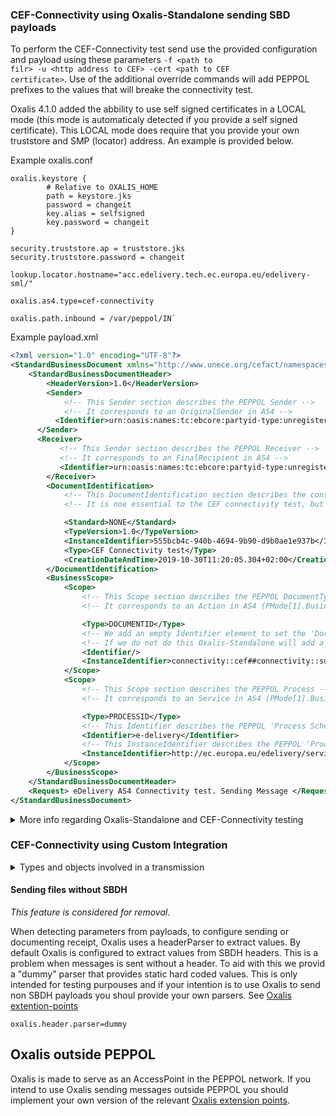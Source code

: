 ### CEF-Connectivity using Oxalis-Standalone sending SBD payloads

To perform the CEF-Connectivity test send use the provided configuration and payload using these parameters <code>-f &lt;path to filr&gt; -u &lt;http address to CEF&gt; -cert &lt;path to CEF certificate&gt;</code>.
Use of the additional override commands will add PEPPOL prefixes to the values that will breake the connectivity test.

Oxalis 4.1.0 added the abbility to use self signed certificates in a LOCAL mode (this mode is automaticaly detected if you provide a self signed certificate). This LOCAL mode does require that you provide your own truststore and SMP (locator) address. An example is provided below.
  
Example oxalis.conf
```
oxalis.keystore {
        # Relative to OXALIS_HOME
        path = keystore.jks
        password = changeit
        key.alias = selfsigned
        key.password = changeit
}

security.truststore.ap = truststore.jks
security.truststore.password = changeit

lookup.locator.hostname="acc.edelivery.tech.ec.europa.eu/edelivery-sml/"

oxalis.as4.type=cef-connectivity

oxalis.path.inbound = /var/peppol/IN`

```

Example payload.xml
``` XML
<?xml version="1.0" encoding="UTF-8"?>
<StandardBusinessDocument xmlns="http://www.unece.org/cefact/namespaces/StandardBusinessDocumentHeader">
    <StandardBusinessDocumentHeader>
        <HeaderVersion>1.0</HeaderVersion>
        <Sender>
            <!-- This Sender section describes the PEPPOL Sender -->
            <!-- It corresponds to an OriginalSender in AS4 -->
          <Identifier>urn:oasis:names:tc:ebcore:partyid-type:unregistered:C1</Identifier>
      </Sender>
      <Receiver>
           <!-- This Sender section describes the PEPPOL Receiver -->
           <!-- It corresponds to an FinalRecipient in AS4 -->
           <Identifier>urn:oasis:names:tc:ebcore:partyid-type:unregistered:C4</Identifier>
        </Receiver>
        <DocumentIdentification>
            <!-- This DocumentIdentification section describes the content of the payload -->
            <!-- It is noe essential to the CEF connectivity test, but is needed for a valid SBDH -->

            <Standard>NONE</Standard>
            <TypeVersion>1.0</TypeVersion>
            <InstanceIdentifier>555bcb4c-940b-4694-9b90-d9b0ae1e937b</InstanceIdentifier>
            <Type>CEF Connectivity test</Type>
            <CreationDateAndTime>2019-10-30T11:20:05.304+02:00</CreationDateAndTime>
        </DocumentIdentification>
        <BusinessScope>
            <Scope>
                <!-- This Scope section describes the PEPPOL DocumentType -->
                <!-- It corresponds to an Action in AS4 (PMode[1].BusinessInfo.Action) -->

                <Type>DOCUMENTID</Type>
                <!-- We add an empty Identifier element to set the 'DocumentIdentifier Schema' to en empty string -->
                <!-- If we do not do this Oxalis-Standalone will add a default 'DocumentType Schema' that will prefix the Action with "busdox-docid-qns", or what is defined in this element, and "::" -->
                <Identifier/>
                <InstanceIdentifier>connectivity::cef##connectivity::submitMessage</InstanceIdentifier>
            </Scope>
            <Scope>
                <!-- This Scope section describes the PEPPOL Process -->
                <!-- It corresponds to an Service in AS4 (PMode[1].BusinessInfo.Service) -->

                <Type>PROCESSID</Type>
                <!-- This Identifier describes the PEPPOL 'Process Schema' and corresponds to a Service.Type in AS4 (PMode[].BusinessInfo.Service.type) -->
                <Identifier>e-delivery</Identifier>
                <!-- This InstanceIdentifier describes the PEPPOL 'Process Value' and corresponds to an Service in AS4 (PMode[1].BusinessInfo.Service) -->
                <InstanceIdentifier>http://ec.europa.eu/edelivery/services/connectivity-service</InstanceIdentifier>
            </Scope>
        </BusinessScope>
    </StandardBusinessDocumentHeader>
    <Request> eDelivery AS4 Connectivity test. Sending Message </Request>
</StandardBusinessDocument>
```



<details>
  <summary>More info regarding Oxalis-Standalone and CEF-Connectivity testing</summary>
  
Oxalis-Standalone is a commandline wrapper around Oxalis-Outbound that facilitate sending of PEPPOL messages.

The base functionallity of Standalone is to send files that is in the form of a Standard Bussines Document (SBD). SBD files starts with a Standard Bussines Ducument Header (SBDH) that describes the message, sender, and reciever and some more. Standalone reads this information and uses it to perform the transmission. 

The standalone component also has the ability to override these settings, this is mostly in place to facilitate testing of your own innbound instalation.

One of the values that is extracted and parsed is the DocumentType (This corresponds to an Action in AS4 terms). This value has to be in the following form to be accespted: <em>TextAndNumbers::TextAndNumbers##TextAndNumbers::TextAndNumbers</em>. This is the main hurdle to using Standalone to perform CEF-Connectivity test. To work around this issue we have added a feature that stripps the parts of the action taht does not conform to the conenctivity test.

DocumentTypes on the form of `connectivity::cef##connectivity::submitMessage` will be converted to `submitMessage` by stripping avay the unwanted prefix. This only works for this prefix.

</details>
 
### CEF-Connectivity using Custom Integration

<details>
  <summary>Types and objects involved in a transmission</summary>
  
<dl>
  <dt><a href=https://github.com/difi/vefa-peppol/blob/master/peppol-common/src/main/java/no/difi/vefa/peppol/common/model/Header.java#L67>Header</a></dt>
  <dd>The dynamic information about the transmission. Either infeared by a HeaderParser, or provided by other means
    <table summary="Mapping between PMode properties and Header values">
      <thead>
        <tr>
          <th>PMode</th>
          <th>Header fields</th>
        </tr>
      </thead>
      <tbody>
        <tr>
          <td>PMode.BusinessInfo.Service</td>
          <td>Header.<a href=https://github.com/difi/vefa-peppol/blob/master/peppol-common/src/main/java/no/difi/vefa/peppol/common/model/DocumentTypeIdentifier.java#L39>documentType</a>.identifier</td>
        </tr>
        <tr>
          <td>PMode.BusinessInfo.Service.type</td>
          <td>Header.<a href=https://github.com/difi/vefa-peppol/blob/master/peppol-common/src/main/java/no/difi/vefa/peppol/common/model/DocumentTypeIdentifier.java#L39>documentType</a>.<a href=https://github.com/difi/vefa-peppol/blob/master/peppol-common/src/main/java/no/difi/vefa/peppol/common/model/Scheme.java#L32>schema</a></td>
        </tr>
         <tr>
          <td>PMode.BusinessInfo.Action</td>
           <td>Header.<a href=https://github.com/difi/vefa-peppol/blob/master/peppol-common/src/main/java/no/difi/vefa/peppol/common/model/ProcessIdentifier.java#L79>proces</a></td>
        </tr>
         <tr>
          <td>PMode.BusinessInfo.Properties[@name=originalSender]</td>
          <td>Header.<a href=https://github.com/difi/vefa-peppol/blob/master/peppol-common/src/main/java/no/difi/vefa/peppol/common/model/ParticipantIdentifier.java#L43>sender</td>
        </tr>
         <tr>
          <td>PMode.BusinessInfo.Properties[@name=finalRecipient]</td>
           <td>Header.<a href=https://github.com/difi/vefa-peppol/blob/master/peppol-common/src/main/java/no/difi/vefa/peppol/common/model/ParticipantIdentifier.java#L43>receiver</a></td>
        </tr>
      </tbody>
    </table>
  </dd>
  
  <dt><a href=https://github.com/difi/vefa-peppol/blob/master/peppol-common/src/main/java/no/difi/vefa/peppol/common/model/Endpoint.java>Endpoint</a></dt>
  <dd>Contains address and certificate for the reciever (Access 
    Point), and a TransmissionProtocol ("<em>peppol-transport-as4-v2_0</em>" to target this AS4 plugin). Either provided by an SMP lookup (based on values from the Header) or provided by other means

   <table summary="Mapping between PMode properties and Endpoint values">
      <thead>
        <tr>
          <th>PMode</th>
          <th>Endpoint fields</th>
          <th>Note</th>
        </tr>
      </thead>
      <tbody>
        <tr>
          <td>PMode.Responder.Party</td>
          <td rowspan=2>Endpoint.certificate</td>
          <td>Value taken from the Commen Name (CN) of the certificate</td>
        </tr>
        <tr>
          <td>PMode.Security.Encryption.Certificate</td>
          <td></td>
        </tr>      
        <tr>
          <td>PMode.Protocol.Address</td>
          <td>Endpoint.address</td>
          <td></td>
        </tr>
      </tbody>
    </table>
  </dd>
  
  <dt>InputStream</dt>
  <dd>The payload to be sendt. What goes here is delivered to the recipient</dd>
</dl>

The TransmissionRequest describes the tramsmission that is to be sent.

TransmissionRequest consists of thre objects:

</details>

#### Sending files without SBDH

<em>This feature is considered for removal</em>.

When detecting parameters from payloads, to configure sending or documenting receipt, Oxalis uses a headerParser to extract values. By default Oxalis is configured to extract values from SBDH headers. This is a problem when messages is sent without a header. To aid with this we provid a "dummy" parser that provides static hard coded values. This is only intended for testing purpouses and if your intention is to use Oxalis to send non SBDH payloads you shoul provide your own parsers.
See [Oxalis extention-points](https://github.com/difi/oxalis/blob/master/doc/extension-points.adoc)
```
oxalis.header.parser=dummy
```


## Oxalis outside PEPPOL

Oxalis is made to serve as an AccessPoint in the PEPPOL network.
If you intend to use Oxalis sending messages outside PEPPOL you should implement your own version of the relevant [Oxalis extension points](https://github.com/difi/oxalis/blob/master/doc/extension-points.adoc).

